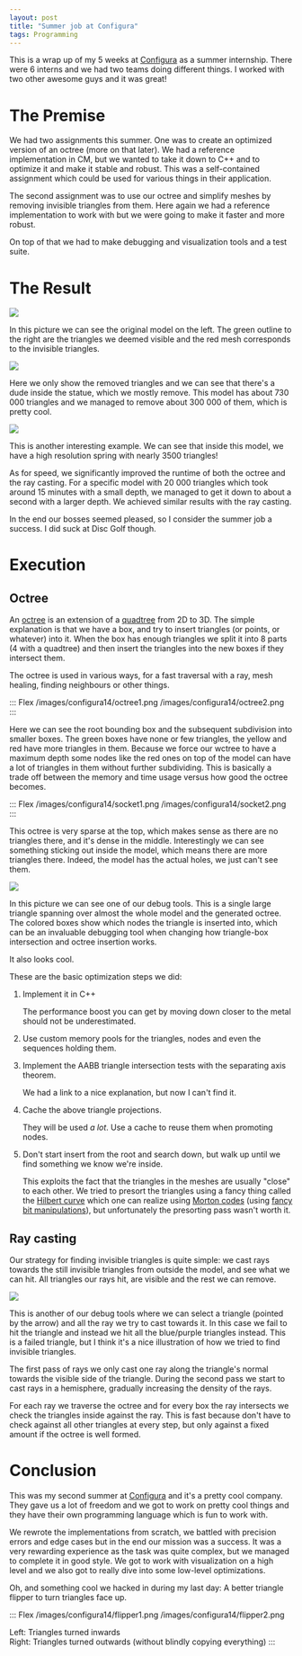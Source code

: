 ```yaml
---
layout: post
title: "Summer job at Configura"
tags: Programming
---
```


This is a wrap up of my 5 weeks at [Configura][] as a summer internship. There were 6 interns and we had two teams doing different things. I worked with two other awesome guys and it was great!

The Premise
===========

We had two assignments this summer. One was to create an optimized version of an octree (more on that later). We had a reference implementation in CM, but we wanted to take it down to C++ and to optimize it and make it stable and robust. This was a self-contained assignment which could be used for various things in their application.

The second assignment was to use our octree and simplify meshes by removing invisible triangles from them. Here again we had a reference implementation to work with but we were going to make it faster and more robust.

On top of that we had to make debugging and visualization tools and a test suite.


The Result
==========

![](/images/configura14/argonath1.png)

In this picture we can see the original model on the left. The green outline to the right are the triangles we deemed visible and the red mesh corresponds to the invisible triangles.

![](/images/configura14/argonath2.png)

Here we only show the removed triangles and we can see that there's a dude inside the statue, which we mostly remove. This model has about 730 000 triangles and we managed to remove about 300 000 of them, which is pretty cool.

![](/images/configura14/adolf1.png)

This is another interesting example. We can see that inside this model, we have a high resolution spring with nearly 3500 triangles!

As for speed, we significantly improved the runtime of both the octree and the ray casting. For a specific model with 20 000 triangles which took around 15 minutes with a small depth, we managed to get it down to about a second with a larger depth. We achieved similar results with the ray casting.

In the end our bosses seemed pleased, so I consider the summer job a success. I did suck at Disc Golf though.


Execution
=========

Octree
------

An [octree][] is an extension of a [quadtree][] from 2D to 3D. The simple explanation is that we have a box, and try to insert triangles (or points, or whatever) into it. When the box has enough triangles we split it into 8 parts (4 with a quadtree) and then insert the triangles into the new boxes if they intersect them.

The octree is used in various ways, for a fast traversal with a ray, mesh healing, finding neighbours or other things.

::: Flex
/images/configura14/octree1.png
/images/configura14/octree2.png
:::

Here we can see the root bounding box and the subsequent subdivision into smaller boxes. The green boxes have none or few triangles, the yellow and red have more triangles in them. Because we force our wctree to have a maximum depth some nodes like the red ones on top of the model can have a lot of triangles in them without further subdividing. This is basically a trade off between the memory and time usage versus how good the octree becomes.

::: Flex
/images/configura14/socket1.png
/images/configura14/socket2.png
:::

This octree is very sparse at the top, which makes sense as there are no triangles there, and it's dense in the middle. Interestingly we can see something sticking out inside the model, which means there are more triangles there. Indeed, the model has the actual holes, we just can't see them.

![](/images/configura14/octree_debug.png)

In this picture we can see one of our debug tools. This is a single large triangle spanning over almost the whole model and the generated octree. The colored boxes show which nodes the triangle is inserted into, which can be an invaluable debugging tool when changing how triangle-box intersection and octree insertion works.

It also looks cool.

These are the basic optimization steps we did:

1. Implement it in C++

    The performance boost you can get by moving down closer to the metal should not be underestimated.

2. Use custom memory pools for the triangles, nodes and even the sequences holding them.
3. Implement the AABB triangle intersection tests with the separating axis theorem.

    We had a link to a nice explanation, but now I can't find it.

4. Cache the above triangle projections.

    They will be used *a lot*. Use a cache to reuse them when promoting nodes.

5. Don't start insert from the root and search down, but walk up until we find something we know we're inside.

    This exploits the fact that the triangles in the meshes are usually "close" to each other. We tried to presort the triangles using a fancy thing called the [Hilbert curve][] which one can realize using [Morton codes][] (using [fancy bit manipulations][morton-stack]), but unfortunately the presorting pass wasn't worth it.

Ray casting
-----------

Our strategy for finding invisible triangles is quite simple: we cast rays towards the still invisible triangles from outside the model, and see what we can hit. All triangles our rays hit, are visible and the rest we can remove.

![](/images/configura14/casting.png)

This is another of our debug tools where we can select a triangle (pointed by the arrow) and all the ray we try to cast towards it. In this case we fail to hit the triangle and instead we hit all the blue/purple triangles instead. This is a failed triangle, but I think it's a nice illustration of how we tried to find invisible triangles.

The first pass of rays we only cast one ray along the triangle's normal towards the visible side of the triangle. During the second pass we start to cast rays in a hemisphere, gradually increasing the density of the rays.

For each ray we traverse the octree and for every box the ray intersects we check the triangles inside against the ray. This is fast because don't have to check against all other triangles at every step, but only against a fixed amount if the octree is well formed.


Conclusion
==========

This was my second summer at [Configura][] and it's a pretty cool company. They gave us a lot of freedom and we got to work on pretty cool things and they have their own programming language which is fun to work with.

We rewrote the implementations from scratch, we battled with precision errors and edge cases but in the end our mission was a success. It was a very rewarding experience as the task was quite complex, but we managed to complete it in good style. We got to work with visualization on a high level and we also got to really dive into some low-level optimizations.

Oh, and something cool we hacked in during my last day: A better triangle flipper to turn triangles face up.

::: Flex
/images/configura14/flipper1.png
/images/configura14/flipper2.png

Left: Triangles turned inwards  
Right: Triangles turned outwards (without blindly copying everything)
:::


[Octree]: http://en.wikipedia.org/wiki/Octree "Octree"
[Quadtree]: http://en.wikipedia.org/wiki/Quadtree "Quadtree"

[Hilbert curve]:http://en.wikipedia.org/wiki/Hilbert_curve "Hilbert curve"
[Morton codes]: http://en.wikipedia.org/wiki/Z-order_curve "Morton Code, Z-order curve"
[morton-stack]: http://stackoverflow.com/questions/1024754/how-to-compute-a-3d-morton-number-interleave-the-bits-of-3-intsa "Morton codes, stackoverflow"
[Configura]: http://www.configura.com/ "Configura"

